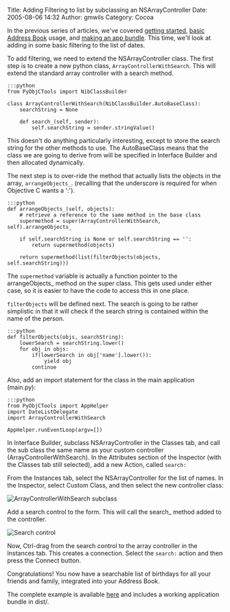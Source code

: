 Title: Adding Filtering to list by subclassing an NSArrayController
Date: 2005-08-06 14:32
Author: gmwils
Category: Cocoa

In the previous series of articles, we've covered [getting started][],
[basic Address Book][] usage, and [making an app bundle][]. This time,
we'll look at adding in some basic filtering to the list of dates.

To add filtering, we need to extend the NSArrayController class. The
first step is to create a new python class, `ArrayControllerWithSearch`.
This will extend the standard array controller with a search method.

    :::python
    from PyObjCTools import NibClassBuilder

    class ArrayControllerWithSearch(NibClassBuilder.AutoBaseClass):
        searchString = None

        def search_(self, sender):
            self.searchString = sender.stringValue()

This doesn't do anything particularly interesting, except to store the
search string for the other methods to use. The AutoBaseClass means that
the class we are going to derive from will be specified in Interface
Builder and then allocated dynamically.

The next step is to over-ride the method that actually lists the objects
in the array, `arrangeObjects_`. (recalling that the underscore is
required for when Objective C wants a ':').

    :::python
    def arrangeObjects_(self, objects):
        # retrieve a reference to the same method in the base class
        supermethod = super(ArrayControllerWithSearch, self).arrangeObjects_

        if self.searchString is None or self.searchString == '':
            return supermethod(objects)

        return supermethod(list(filterObjects(objects, self.searchString)))

The `supermethod` variable is actually a function pointer to the
arrangeObjects\_ method on the super class. This gets used under either
case, so it is easier to have the code to access this in one place.

`filterObjects` will be defined next. The search is going to be rather
simplistic in that it will check if the search string is contained
within the name of the person.

    :::python
    def filterObjects(objs, searchString):
        lowerSearch = searchString.lower()
        for obj in objs:
            if(lowerSearch in obj['name'].lower()):
                yield obj
            continue

Also, add an import statement for the class in the main application
(main.py):

    :::python
    from PyObjCTools import AppHelper
    import DateListDelegate
    import ArrayControllerWithSearch

    AppHelper.runEventLoop(argv=[])

In Interface Builder, subclass NSArrayController in the Classes tab, and
call the sub class the same name as your custom controller
(ArrayControllerWithSearch). In the Attributes section of the Inspector
(with the Classes tab still selected), add a new Action, called
`search:`

From the Instances tab, select the NSArrayController for the list of
names. In the Inspector, select Custom Class, and then select the new
controller class:

![ArrayControllerWithSearch subclass][]

Add a search control to the form. This will call the search\_ method
added to the controller.

![Search control][]

Now, Ctrl-drag from the search control to the array controller in the
Instances tab. This creates a connection. Select the `search:` action
and then press the Connect button.

Congratulations! You now have a searchable list of birthdays for all
your friends and family, integrated into your Address Book.

The complete example is available [here][] and includes a working
application bundle in dist/.

  [getting started]: http://www.pseudofish.com/blog/2005/05/13/part-1-creating-a-basic-cocoabindings-app-with-pyobjc/
  [basic Address Book]: http://www.pseudofish.com/blog/2005/05/24/part-2-using-address-book-and-making-an-app/
  [making an app bundle]: http://www.pseudofish.com/blog/2005/05/29/part-3-using-py2app-to-apple-fy-the-app/
  [ArrayControllerWithSearch subclass]: /illustrations/2005-08SubClass.jpg
  [Search control]: /illustrations/2005-08Search.jpg
  [here]: /files/DateList-1.4.zip
